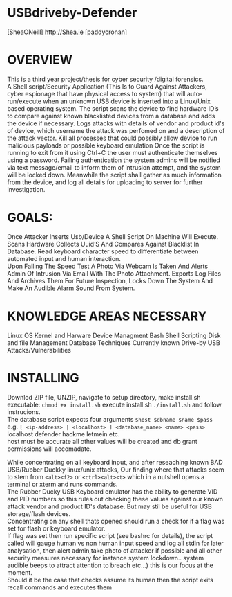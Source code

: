 # USBdriveby-Defender
[SheaONeill] http://Shea.ie [paddycronan] 

# OVERVIEW

This is a third year project/thesis for cyber security /digital forensics.<br />
A Shell script/Security Application (This Is to Guard Against Attackers, cyber espionage that have physical access to system) that will auto-run/execute when an unknown USB device is inserted into a Linux/Unix based operating system. The script scans the device to find hardware ID’s to compare against known blacklisted devices from a database and adds the device if necessary. Logs attacks with details of vendor and product id's of device, which username the attack was perfomed on and a description of the attack vector. Kill all processes that could possibly allow device to run malicious payloads or possible keyboard emulation  Once the script is running to exit from it using Ctrl+C the user must authenticate themselves using a password. Failing authentication the system admins will be notified via text message/email to inform them of intrusion attempt, and the system will be locked down. Meanwhile the script shall gather as much information from the device, and log all details for uploading to server  for further investigation. 

# GOALS:

Once Attacker Inserts Usb/Device A Shell Script On Machine Will Execute.
Scans Hardware Collects Uuid’S And Compares Against Blacklist In Database.
Read keyboard character speed to differentiate between automated input  and human interaction.   
Upon Failing The Speed Test A Photo Via Webcam Is Taken And Alerts Admin Of Intrusion Via Email With The Photo Attachment.
Exports Log Files And Archives Them For Future Inspection, Locks Down The System And Make An Audible Alarm Sound From System.

# KNOWLEDGE AREAS NECESSARY

Linux OS Kernel and Harware Device Managment
Bash Shell Scripting
Disk and file Management
Database Techniques
Currently known Drive-by USB Attacks/Vulnerabilities 

# INSTALLING

Downlod ZIP file, UNZIP, navigate to setup directory, make install.sh executable: `chmod +x install.sh`
execute install.sh `./install.sh` and follow instrucions.  
The database script expects four arguments `$host $dbname $name $pass` <br />
e.g. `[ <ip-address> | <localhost> ] <database_name> <name> <pass>` localhost defender hackme letmein etc.<br />
host must be accurate all other values will be created and db grant permissions will accomadate.<br />

While concentrating on all keyboard input, and after reseaching known  BAD USB/Rubber Duckky linux/unix attacks,
Our finding where that attacks seem to stem from `<alt><f2>` or `<ctrl><alt><t>` which in a nutshell opens a terminal or 
xterm and runs commands.<br />
The Rubber Ducky USB Keyboard emulator has the ability to generate VID and PID numbers so this rules out checking these values against our known attack vendor and product ID's database. But may stil be useful for USB storage/flash devices.<br />
Concentrating on any shell thats opened should run a check for if  a flag was set for flash or keyboard emulator.<br />
If flag was set then run specific script  (see bashrc for details), the script called will gauge human vs non human input speed
and log all stdin for later analysation, then alert admin,take photo of attacker if possible and all other security measures
necessary for instance system lockdown.. system audible beeps to attract attention to breach etc...)
this is our focus at the moment.<br />
Should it be the case that checks assume its human  then the script exits recall commands and executes them <br />


 

